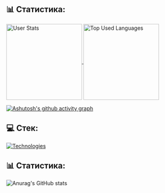 ## 📊 Статистика:

<a href="https://github.com/anuraghazra/github-readme-stats">
  <img alt="User Stats" height=200 align="center" src="https://github-readme-stats.vercel.app/api?username=German-D&show_icons=true&locale=en&langs_count=8&card_width=320" />
</a>
<a href="https://github.com/anuraghazra/convoychat">
  <img alt="Top Used Languages" height=200 align="center" src="https://github-readme-stats.vercel.app/api/top-langs?username=German-D&layout=compact&langs_count=8&card_width=320" />
</a>

[![Ashutosh's github activity graph](https://github-readme-activity-graph.vercel.app/graph?username=German-D&theme=github-compact)](https://github.com/German-D/github-readme-activity-graph)

## 💻 Стек:

<a href="https://skillicons.dev">
  <img alt="Technologies" src="https://skillicons.dev/icons?i=html,git,cypress,docker,firebase,grafana,githubactions,gitlab,kafka,mongodb,postgres,postman,sublime,sentry,vscode," />
</a> 

<!-- Выбор иконок https://github.com/tandpfun/skill-icons#readme --> 


## 📊 Статистика:

![Anurag's GitHub stats](https://github-readme-stats.vercel.app/api?username=anuraghazra&show_icons=true&theme=default)
